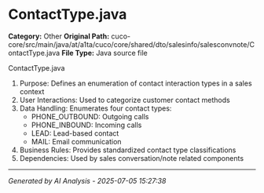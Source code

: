 # ContactType.java

**Category:** Other
**Original Path:** cuco-core/src/main/java/at/a1ta/cuco/core/shared/dto/salesinfo/salesconvnote/ContactType.java
**File Type:** Java source file

ContactType.java
1. Purpose: Defines an enumeration of contact interaction types in a sales context
2. User Interactions: Used to categorize customer contact methods
3. Data Handling: Enumerates four contact types:
   - PHONE_OUTBOUND: Outgoing calls
   - PHONE_INBOUND: Incoming calls  
   - LEAD: Lead-based contact
   - MAIL: Email communication
4. Business Rules: Provides standardized contact type classifications
5. Dependencies: Used by sales conversation/note related components

---
*Generated by AI Analysis - 2025-07-05 15:27:38*
